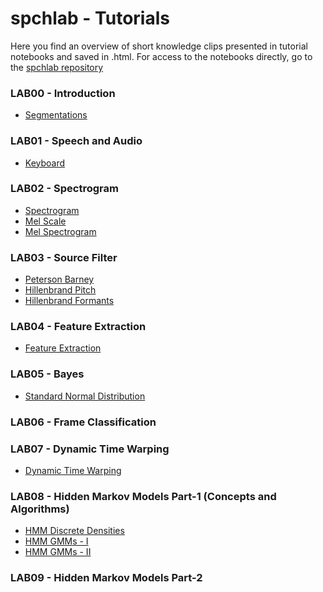 # spchlab - Tutorials

Here you find an overview of short knowledge clips presented in tutorial notebooks and saved in .html.
For access to the notebooks directly, go to the [spchlab repository](https://github.com/compi1234/spchlab/tree/main) 

### LAB00 - Introduction

- [Segmentations](Segmentations.html)

### LAB01 - Speech and Audio

- [Keyboard](Keyboard.html)

### LAB02 - Spectrogram

- [Spectrogram](Spectrogram.html)
- [Mel Scale](MelScale.html)
- [Mel Spectrogram](MelSpectrogram.html)

### LAB03 - Source Filter

- [Peterson Barney](PetersonBarney.html)
- [Hillenbrand Pitch](PitchDistribution.html)
- [Hillenbrand Formants](FormantDistribution.html)

### LAB04 - Feature Extraction

- [Feature Extraction](FeatureExtraction.html)


### LAB05 - Bayes

- [Standard Normal Distribution](StandardNormalDistribution.html)


### LAB06 - Frame Classification


### LAB07 - Dynamic Time Warping

- [Dynamic Time Warping](DynamicTimeWarping.html)

### LAB08 - Hidden Markov Models Part-1 (Concepts and Algorithms)

- [HMM Discrete Densities](hmm_examples_discrete.html)
- [HMM GMMs - I](hmm_examples_gauss1.html)
- [HMM GMMs - II](hmm_examples_gauss2.html)

### LAB09 - Hidden Markov Models Part-2